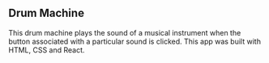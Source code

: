 ## Drum Machine
This drum machine plays the sound of a musical instrument when the button associated with a particular sound is clicked. This app was built with HTML, CSS and React.
